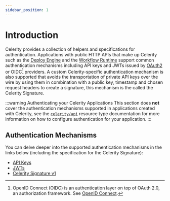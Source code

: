 ```yaml
---
sidebar_position: 1
---
```


# Introduction

Celerity provides a collection of helpers and specifications for authentication.
Applications with public HTTP APIs that make up Celerity such as the [Deploy Engine](/deploy-engine/docs/intro) and the [Workflow Runtime](/workflow-runtime/docs/intro) support common authentication mechanisms including API keys and JWTs issued by [OAuth2](https://oauth.net/2/) or OIDC[^1] providers.
A custom Celerity-specific authentication mechanism is also supported that avoids the transportation of private API keys over the wire by using them in combination with a public key, timestamp and chosen request headers to create a signature, this mechanism is the called the Celerity Signature.

:::warning Authenticating your Celerity Applications
This section does **not** cover the authentication mechanisms supported in applications created with Celerity, see the [`celerity/api`](/docs/applications/resources/celerity-api) resource type documentation for more information on how to configure authentication for your application.
:::

## Authentication Mechanisms

You can delve deeper into the supported authentication mechanisms in the links below (including the specification for the Celerity Signature):

- [API Keys](/docs/auth/api-keys)
- [JWTs](/docs/auth/jwts)
- [Celerity Signature v1](/docs/auth/signature-v1)

[^1]: OpenID Connect (OIDC) is an authentication layer on top of OAuth 2.0, an authorization framework. See [OpenID Connect](https://openid.net/connect/).